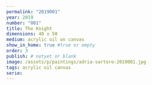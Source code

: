 ```yaml
---
permalink: "2019001"
year: 2019
number: "001"
title: The Knight
dimensions: 40 x 50
medium: acrylic oil on canvas
show_in_home: true #true or empty
order: 3
publish: # notyet or blank
image: /assets/p/paintings/adria-sartore-2019001.jpg
tags: acrylic oil canvas
serie:
---
```

